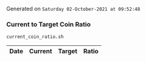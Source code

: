 Generated on `Saturday 02-October-2021 at 09:52:48`

### Current to Target Coin Ratio
`current_coin_ratio.sh`

Date|Current|Target|Ratio
---|---|---|---

